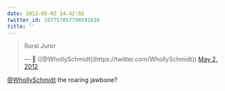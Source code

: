 ```yaml
---
date: 2012-05-02 14:42:02
twitter_id: 197757857796591616
title: ''
---
```


<blockquote class="twitter-tweet"><p lang="es" dir="ltr">Rural Juror</p>&mdash; 🤧 ([@WhollySchmidt](https://twitter.com/WhollySchmidt)) <a href="https://twitter.com/WhollySchmidt/status/197756083643760640?ref_src=twsrc%5Etfw">May 2, 2012</a></blockquote>
<script async src="https://platform.twitter.com/widgets.js" charset="utf-8"></script>

[@WhollySchmidt](https://twitter.com/WhollySchmidt) the roaring jawbone?
